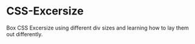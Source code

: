 # CSS-Excersize
Box CSS Excersize using different div sizes and learning how to lay them out differently. 
